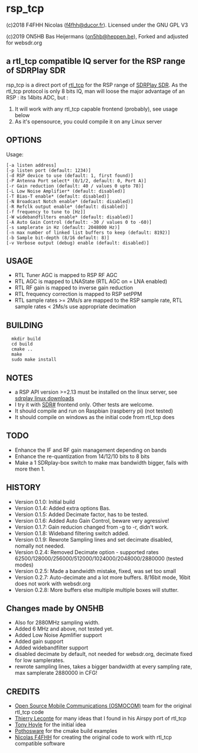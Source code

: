# rsp_tcp

(c)2018 F4FHH Nicolas (f4fhh@ducor.fr). Licensed under the GNU GPL V3

(c)2019 ON5HB Bas Heijermans (on5hb@heppen.be), Forked and adjusted for websdr.org

## a rtl_tcp compatible IQ server for the RSP range of SDRPlay SDR

rsp_tcp is a direct port of [rtl_tcp](https://github.com/osmocom/rtl-sdr) for the RSP range of [SDRPlay SDR](https://www.sdrplay.com/).
As the rtl_tcp protocol is only 8 bits IQ, man will loose the major advantage of an RSP : its 14bits ADC, but :

1. It will work with any rtl_tcp capable frontend (probably), see usage below
2. As it's opensource, you could compile it on any Linux server

## OPTIONS
Usage:
	
	[-a listen address]
	[-p listen port (default: 1234)]	
	[-d RSP device to use (default: 1, first found)]
	[-P Antenna Port select* (0/1/2, default: 0, Port A)]
	[-r Gain reduction (default: 40 / values 0 upto 78)]
	[-L Low Noise Amplifier* (default: disabled)]
	[-T Bias-T enable* (default: disabled)]
	[-N Broadcast Notch enable* (default: disabled)]
	[-R Refclk output enable* (default: disabled)]
	[-f frequency to tune to [Hz]]
	[-W widebandfilters enable* (default: disabled)]
	[-A Auto Gain Control (default: -30 / values 0 to -60)]
	[-s samplerate in Hz (default: 2048000 Hz)]
	[-n max number of linked list buffers to keep (default: 8192)]
	[-b Sample bit-depth (8/16 default: 8)]
	[-v Verbose output (debug) enable (default: disabled)]

## USAGE
 - RTL Tuner AGC is mapped to RSP RF AGC
 - RTL AGC is mapped to LNAState (RTL AGC on = LNA enabled)
 - RTL RF gain is mapped to inverse gain reduction
 - RTL frequency correction is mapped to RSP setPPM
 - RTL sample rates >= 2Ms/s are mapped to the RSP sample rate, RTL sample rates < 2Ms/s use appropriate decimation

## BUILDING
```
  mkdir build
  cd build
  cmake ..
  make
  sudo make install
```
## NOTES
 - a RSP API version >=2.13 must be installed on the linux server, see [sdrplay linux downloads](https://www.sdrplay.com/downloads/)
 - I try it with [SDR#](https://airspy.com/download/) frontend only. Other tests are welcome.
 - It should compile and run on Raspbian (raspberry pi) (not tested)
 - It should compile on windows as the initial code from rtl_tcp does

## TODO
 - Enhance the IF and RF gain management depending on bands
 - Enhance the re-quantization from 14/12/10 bits to 8 bits
 - Make a 1 SDRplay-box switch to make max bandwidth bigger, fails with more then 1.

## HISTORY
 - Version 0.1.0: Initial build
 - Version 0.1.4: Added extra options Bas.
 - Version 0.1.5: Added Decimate factor, has to be tested.
 - Version 0.1.6: Added Auto Gain Control, beware very agressive!
 - Version 0.1.7: Gain reducion changed from -g to -r, didn't work.
 - Version 0.1.8: Wideband filtering switch added. 
 - Version 0.1.9: Rewrote Sampling lines and set decimate disabled, nomally not needed.
 - Version 0.2.4: Removed Decimate option - supported rates 62500/128000/256000/512000/1024000/2048000/2880000 (tested modes)
 - Version 0.2.5: Made a bandwidth mistake, fixed, was set too small
 - Version 0.2.7: Auto-decimate and a lot more buffers. 8/16bit mode, 16bit does not work with websdr.org
 - Version 0.2.8: More buffers else multiple multiple boxes will stutter.

## Changes made by ON5HB
 - Also for 2880MHz sampling width.
 - Added 6 MHz and above, not tested yet.
 - Added Low Noise Apmlifier support
 - Added gain support
 - Added widebandfilter support
 - disabled decimate by default, not needed for websdr.org, decimate fixed for low samplerates.
 - rewrote sampling lines, takes a bigger bandwidth at every sampling rate, max samplerate 2880000 in CFG!

## CREDITS
 - [Open Source Mobile Communications (OSMOCOM)](https://github.com/osmocom/rtl-sdr.git) team for the original rtl_tcp code
 - [Thierry Leconte](https://github.com/TLeconte/airspy_tcp.git) for many ideas that I found in his Airspy port of rtl_tcp
 - [Tony Hoyle](https://github.com/TonyHoyle/sdrplay.git) for the initial idea
 - [Pothosware](https://github.com/pothosware) for the cmake build examples
 - [Nicolas F4FHH](https://github.com/f4fhh) for creating the original code to work with rtl_tcp compatible software
